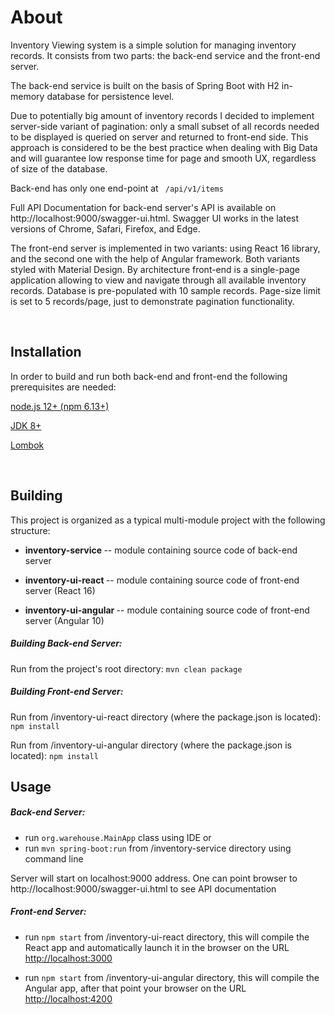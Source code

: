 # About

Inventory Viewing system is a simple solution for managing inventory records. It consists from two parts: the back-end service and the front-end server.

The back-end service is built on the basis of Spring Boot with H2 in-memory database for persistence level. 

Due to potentially big amount of inventory records I decided to implement server-side variant of pagination: only a small subset of all records needed to be displayed is queried on server and returned to front-end side. This approach is considered to be the best practice when dealing with Big Data and will guarantee low response time for page and smooth UX, regardless of size of the database.

Back-end has only one end-point at `` /api/v1/items``

Full API Documentation for back-end server's API is available on http://localhost:9000/swagger-ui.html. Swagger UI works in the latest versions of Chrome, Safari, Firefox, and Edge.

The front-end server is implemented in two variants: using React 16 library, and the second one with the help of Angular framework. Both variants styled with Material Design.
By architecture front-end is a single-page application allowing to view and navigate through all available inventory records. Database is pre-populated with 10 sample records. Page-size limit is set to 5 records/page, just to demonstrate pagination functionality.

<br/>


## Installation

In order to build and run both back-end and front-end the following prerequisites are needed:

[node.js 12+ (npm 6.13+)](https://nodejs.org/en/download/)

[JDK 8+](https://openjdk.java.net/)

[Lombok](https://projectlombok.org/download)


<br/>

## Building

This project is organized as a typical multi-module project with the following structure:


+ <b> inventory-service </b> --  module containing source code of back-end server

+ <b> inventory-ui-react </b> -- module containing source code of front-end server (React 16)

+ <b> inventory-ui-angular </b> -- module containing source code of front-end server (Angular 10)



##### Building Back-end Server:
Run from the project's root directory:
``mvn clean package ``

##### Building Front-end Server:
Run from /inventory-ui-react directory (where the package.json is located):
``npm install``

Run from /inventory-ui-angular directory (where the package.json is located):
``npm install``

## Usage
##### Back-end Server:

- run ``org.warehouse.MainApp`` class using IDE
or 
- run ``mvn spring-boot:run`` from /inventory-service directory using command line

Server will start on localhost:9000 address. One can point browser to http://localhost:9000/swagger-ui.html to see API documentation


##### Front-end Server:

- run ``npm start`` from /inventory-ui-react directory, this will compile the React app and automatically launch it in the browser on the URL [http://localhost:3000](http://localhost:3000)

- run ``npm start`` from /inventory-ui-angular directory, this will compile the Angular app, after that point your browser on the URL [http://localhost:4200](http://localhost:4200)

